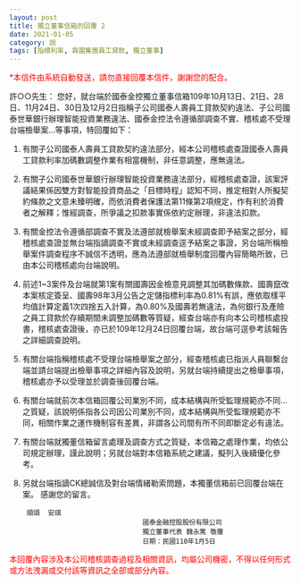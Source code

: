 ```yaml
---
layout: post
title: 獨立董事信箱的回覆 2
date: 2021-01-05
category: 說
tags: [指標利率, 霖園集團員工貸款, 獨立董事]
---
```


<p style="color:red">*本信件由系統自動發送，請勿直接回覆本信件，謝謝您的配合。</p>
許○○先生：
您好，就台端於國泰金控獨立董事信箱109年10月13日、21日、28日、11月24日、30日及12月2日指稱子公司國泰人壽員工貸款契約違法、子公司國泰世華銀行辦理智能投資業務違法、國泰金控法令遵循部調查不實、稽核處不受理台端檢舉案…等事項，特回覆如下：

1. 有關子公司國泰人壽員工貸款契約違法部分，經本公司稽核處查證國泰人壽員工貸款利率加碼數調整作業有相當機制，非任意調整，應無違法。
2. 有關子公司國泰世華銀行辦理智能投資業務違法部分，經稽核處查證，該案評議結果係因雙方對智能投資商品之「目標時程」認知不同，推定相對人所擬契約條款之文意未臻明確，而依消費者保護法第11條第2項規定，作有利於消費者之解釋；惟經調查，所爭議之扣款事實係依約定辦理，非違法扣款。
3. 有關金控法令遵循部調查不實及法遵部就檢舉案未經調查即予結案之部分，經稽核處查證並無台端指謫調查不實或未經調查逕予結案之事證，另台端所稱檢舉案件調查程序不誠信不透明，應為法遵部就檢舉制度回覆內容簡略所致，已由本公司稽核處向台端說明。
4. 前述1~3案件及台端就第1案有關國壽因金檢意見調整其加碼數條款、國壽竄改本案核定簽呈、國壽98年3月公告之定儲指標利率為0.81%有誤，應依取樣平均值計算定義1次四捨五入計算，為0.80%及國壽若無違法，為何銀行及產險之員工貸款於存續期間未調整加碼數等質疑，經查台端亦有向本公司稽核處投書，稽核處查證後，亦已於109年12月24日回覆台端，故台端可逕參考該報告之詳細調查說明。
5. 有關台端指稱稽核處不受理台端檢舉案之部分，經查稽核處已指派人員聯繫台端並請台端提出檢舉事項之詳細內容及說明，另就台端持續提出之檢舉事項，稽核處亦予以受理並於調查後回覆台端。
6. 有關台端就前次本信箱回覆公司業別不同，成本結構與所受監理規範亦不同…之質疑，該說明係指各公司因公司業別不同，成本結構與所受監理規範亦不同，相關作業之運作機制容有差異，非謂各公司間有所不同即斷定必有違法。
7. 有關台端就獨董信箱留言處理及調查方式之質疑，本信箱之處理作業，均依公司規定辦理，謹此說明；另就台端對本信箱系統之建議，擬列入後續優化參考。
8. 另就台端指謫CK總誠信及對台端情緒勒索問題，本獨董信箱前已回覆台端在案。
感謝您的留言。

        順頌  安祺
                                     國泰金融控股股份有限公司
                                     獨立董事代表 魏永篤 敬覆
                                     日期：民國110年1月5日

<p style="color:red">本回覆內容涉及本公司稽核調查過程及相關資訊，均屬公司機密，不得以任何形式或方法洩漏或交付該等資訊之全部或部分內容。</p>
